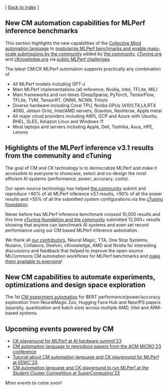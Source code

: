 [ [Back to index](README.md) ]

## New CM automation capabilities for MLPerf inference benchmarks

This section highlights the new capabilities of the [Collective Mind automation language](https://doi.org/10.5281/zenodo.8105339)
to [modularize MLPerf benchmarks and enable mass-scale submissions by the community](https://github.com/mlcommons/ck/tree/master/docs/mlperf)
added by [the community](https://access.cknowledge.org/playground/?action=contributors), 
[cTuning.org](https://cTuning.org) and [cKnowledge.org](https://www.linkedin.com/company/cknowledge)
via [public MLPerf challenges](https://access.cknowledge.org/playground/?action=challenges).

The latest CM/CK MLPerf automation supports practically any combination of 
* All MLPerf models including GPT-J
* Main MLPerf implementations (all reference, Nvidia, Intel, TFLite, MIL)
* Main frameworks and run-times (DeepSparse, PyTorch, TensorFlow, TFLite, TVM, TensorRT, ONNX, NCNN, Triton)
* Diverse hardware including Coral TPU, Nvidia GPUs (A100,T4,L4,RTX 4090, Jetson Orin), Intel/AMD servers, Graviton, NeoVerse, Apple metal
* All major cloud providers including AWS, GCP and Azure with Ubuntu, RHEL, SLES, Amazon Linux and Windows 11
* Most laptops and servers including Apple, Dell, Toshiba, Asus, HPE, Lenovo

## Highlights of the MLPerf inference v3.1 results from the community and cTuning

The goal of CM and CK technology is to democratize MLPerf and make it accessible to everyone to
showcase, select and co-design the most efficient AI systems (performance, power, accuracy, costs).

Our open-source technology has helped [the community](https://access.cknowledge.org/playground/?action=contributors) 
submit and reproduce >90% of all MLPerf inference v3.1 results, >90% of all the power results and >55% of all the submitted system configurations
via the [cTuning foundation](https://cTuning.org). 

Never before has MLPerf inference benchmark crossed 10,000 results and this time [cTuning foundation and the community](https://cTuning.org) submitted 12,000+ results 
showing that anyone can benchmark AI systems and even set record performance using our CM based MLPerf inference automation.

We thank all [our contributors](https://access.cknowledge.org/playground/?action=contributors), Neural Magic, TTA, One Stop Systems, Nutanix, Collabora, Deelvin, cKnowledge, AMD and Nvidia
for interesting discussions and feedback that helped to improve the open-source MLCommons CM automation workflows
for MLPerf benchmarks and [make them available to everyone](https://github.com/mlcommons/ck/tree/master/docs/mlperf)!



## New CM capabilities to automate experiments, optimizations and design space exploration

The 1st [CM experiment automation](https://github.com/mlcommons/ck/blob/master/cm-mlops/automation/experiment/README-extra.md) 
for BERT performance/power/accuracy exploration from NeuralMagic Zoo, Hugging Face Hub and NeurIPS papers
(sparsity, quantization and batch size) across multiple AMD, Intel and
ARM-based systems.

## Upcoming events powered by CM

* [CK playground for MLPerf at AI hardware summit'23](https://aihwedgesummit.com/events/aihwedgesummit)
* [CM automation language to reproduce papers from the ACM MICRO'23 conference](https://ctuning.org/ae/micro2023.html)
* [Tutorial about CM automation language and CK playground for MLPerf at IISWC'23]( https://iiswc.org/iiswc2023/#/program/ )
* [CM automation language and CK playground to run MLPerf at the Student Cluster Competition at SuperComputing'23](https://sc23.supercomputing.org/students/student-cluster-competition)

*More events to come soon!*

